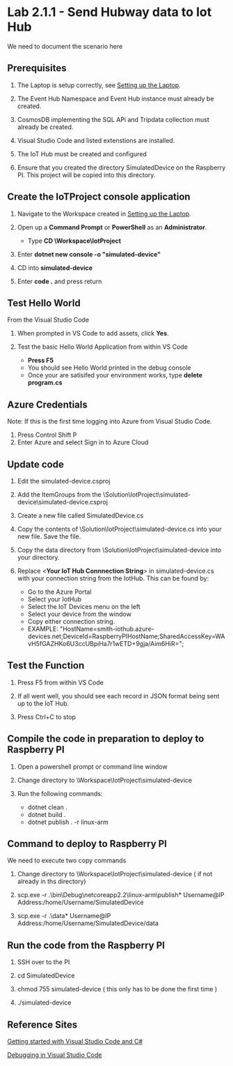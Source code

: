 # Lab 2.1.1 - Send Hubway data to Iot Hub
We need to document the scenario here


## Prerequisites
1. The Laptop is setup correctly, see [Setting up the Laptop](https://github.com/Azure/IoT-Pi-Day/tree/master/Setting%20up%20the%20Laptop).

2.  The Event Hub Namespace and Event Hub instance must already be created.
3.  CosmosDB implementing the SQL APi and Tripdata collection must already be created.
4.  Visual Studio Code and listed extenstions are installed.
5.  The IoT Hub must be created and configured
6.  Ensure that you created the directory SimulatedDevice on the Raspberry PI.  This project will be copied into this directory.

## Create the IoTProject console application

1. Navigate to the Workspace created in [Setting up the Laptop](https://github.com/Azure/IoT-Pi-Day/tree/master/Setting%20up%20the%20Laptop).

2. Open up a **Command Prompt** or **PowerShell** as an **Administrator**.
    - Type **CD \Workspace\IotProject**
3.  Enter **dotnet new console -o "simulated-device"**
4.  CD into **simulated-device**
5.  Enter **code .** and press return

## Test Hello World

From the Visual Studio Code

1.  When prompted in VS Code to add assets, click **Yes**.

2.  Test the basic Hello World Application from within VS Code
    *  **Press F5**
    *  You should see Hello World printed in the debug console
    *  Once your are satisifed your environment works, type **delete program.cs**

## Azure Credentials

Note:  If this is the first time logging into Azure from Visual Studio Code.

1.  Press Control Shift P
2.  Enter Azure and select Sign in to Azure Cloud

## Update code

1.  Edit the simulated-device.csproj

2.  Add the ItemGroups from the \Solution\IotProject\simulated-device\simulated-device.csproj 
3.  Create a new file called SimulatedDevice.cs
4.  Copy the contents of \Solution\IotProject\simulated-device.cs into your new file.  Save the file.
5.  Copy the data directory from \Solution\IotProject\simulated-device into your directory.
6.  Replace <**Your IoT Hub Connnection String**> in simulated-device.cs with your connection string from the IotHub.  This can be found by:
    *  Go to the Azure Portal
    *  Select your IotHub
    *  Select the IoT Devices menu on the left
    *  Select your device from the window
    *  Copy either connection string.
    *  EXAMPLE:  "HostName=smith-iothub.azure-devices.net;DeviceId=RaspberryPIHostName;SharedAccessKey=WAvH5fGAZHKo6U3ccUBpiHa7r1wETD+9gja/Aim6HiR=";

   
## Test the Function
1.  Press F5 from within VS Code

2.  If all went well, you should see each record in JSON format being sent up to the IoT Hub.
3.  Press Ctrl+C to stop


##  Compile the code in preparation to deploy to Raspberry PI
1.  Open a powershell prompt or command line window

2.  Change directory to \Workspace\IotProject\simulated-device
3.  Run the following commands:
    * dotnet clean .
    * dotnet build .
    * dotnet publish . -r linux-arm

##  Command to deploy to Raspberry PI
We need to execute two copy commands
1.  Change directory to \Workspace\IotProject\simulated-device ( if not already in ths directory)

2.  scp.exe -r .\bin\Debug\netcoreapp2.2\linux-arm\publish\* Username@IP Address:/home/Username/SimulatedDevice
3.  scp.exe -r .\data\* Username@IP Address:/home/Username/SimulatedDevice/data

## Run the code from the Raspberry PI
1.  SSH over to the PI

2.  cd SimulatedDevice
3.  chmod 755 simulated-device ( this only has to be done the first time )
4.  ./simulated-device


## Reference Sites

[Getting started with Visual Studio Code and C#][Get-Started]

[Debugging in Visual Studio Code][vs-code-debug]

[Azure-Portal]: https://portal.azure.com/ 

[Get-Started]: https://docs.microsoft.com/en-us/dotnet/core/tutorials/with-visual-studio-code

[vs-code-debug]: https://code.visualstudio.com/Docs/editor/debugging


